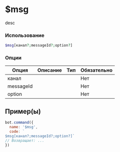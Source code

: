 # $msg
desc
### Использование
```php
$msg[канал?;messageId?;option?]
```

### Опции

| Опция | Описание | Тип | Обязательно |
|--------|-------------|------|----------|
| канал |  |  | Нет | 
| messageId |  |  | Нет | 
| option |  |  | Нет |
## Пример(ы)

```javascript
bot.command({
  name: '$msg',
  code: `
$msg[канал?;messageId?;option?]`
// Возвращает: ...
})
```
